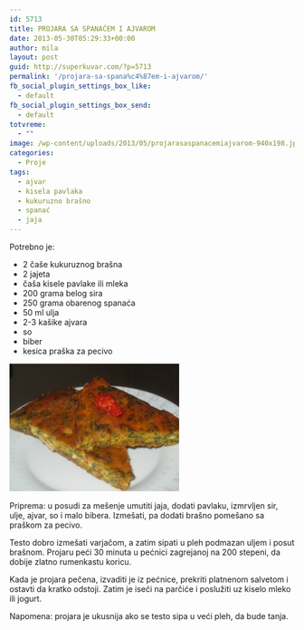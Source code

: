 ```yaml
---
id: 5713
title: PROJARA SA SPANAĆEM I AJVAROM
date: 2013-05-30T05:29:33+00:00
author: mila
layout: post
guid: http://superkuvar.com/?p=5713
permalink: '/projara-sa-spana%c4%87em-i-ajvarom/'
fb_social_plugin_settings_box_like:
  - default
fb_social_plugin_settings_box_send:
  - default
totvreme:
  - ""
image: /wp-content/uploads/2013/05/projarasaspanacemiajvarom-940x198.jpg
categories:
  - Proje
tags:
  - ajvar
  - kisela pavlaka
  - kukuruzno brašno
  - spanać
  - jaja
---
```

Potrebno je:

  * 2 čaše kukuruznog brašna
  * 2 jajeta
  * čaša kisele pavlake ili mleka
  * 200 grama belog sira
  * 250 grama obarenog spanaća
  * 50 ml ulja
  * 2-3 kašike ajvara
  * so
  * biber
  * kesica praška za pecivo

<img class="alignnone size-medium wp-image-5714" src="/wp-content/uploads/2013/05/projarasaspanacemiajvarom-300x225.jpg" alt="projarasaspanacemiajvarom" width="300" height="225" /> 

Priprema: u posudi za mešenje umutiti jaja, dodati pavlaku, izmrvljen sir, ulje, ajvar, so i malo bibera. Izmešati, pa dodati brašno pomešano sa praškom za pecivo.

Testo dobro izmešati varjačom, a zatim sipati u pleh podmazan uljem i posut brašnom. Projaru peći 30 minuta u pećnici zagrejanoj na 200 stepeni, da dobije zlatno rumenkastu koricu.

Kada je projara pečena, izvaditi je iz pećnice, prekriti platnenom salvetom i ostavti da kratko odstoji. Zatim je iseći na parčiće i poslužiti uz kiselo mleko ili jogurt.

Napomena: projara je ukusnija ako se testo sipa u veći pleh, da bude tanja.

&nbsp;